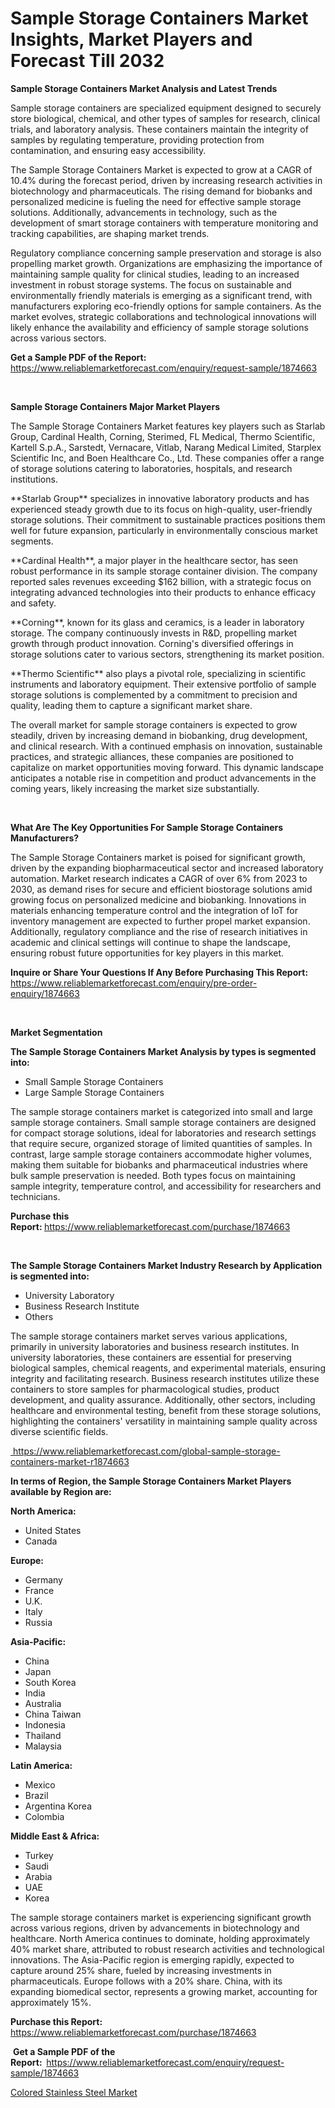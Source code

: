 <p><h1>Sample Storage Containers Market Insights, Market Players and Forecast Till 2032</h1></p><p><strong>Sample Storage Containers Market Analysis and Latest Trends</strong></p>
<p><p>Sample storage containers are specialized equipment designed to securely store biological, chemical, and other types of samples for research, clinical trials, and laboratory analysis. These containers maintain the integrity of samples by regulating temperature, providing protection from contamination, and ensuring easy accessibility.</p><p>The Sample Storage Containers Market is expected to grow at a CAGR of 10.4% during the forecast period, driven by increasing research activities in biotechnology and pharmaceuticals. The rising demand for biobanks and personalized medicine is fueling the need for effective sample storage solutions. Additionally, advancements in technology, such as the development of smart storage containers with temperature monitoring and tracking capabilities, are shaping market trends.</p><p>Regulatory compliance concerning sample preservation and storage is also propelling market growth. Organizations are emphasizing the importance of maintaining sample quality for clinical studies, leading to an increased investment in robust storage systems. The focus on sustainable and environmentally friendly materials is emerging as a significant trend, with manufacturers exploring eco-friendly options for sample containers. As the market evolves, strategic collaborations and technological innovations will likely enhance the availability and efficiency of sample storage solutions across various sectors.</p></p>
<p><strong>Get a Sample PDF of the Report:&nbsp;</strong> <a href="https://www.reliablemarketforecast.com/enquiry/request-sample/1874663?utm_campaign=1885&utm_medium=2&utm_source=Github&utm_content=ia&utm_term=30012025&utm_id=sample-storage-containers">https://www.reliablemarketforecast.com/enquiry/request-sample/1874663</a></p>
<p>&nbsp;</p>
<p><strong>Sample Storage Containers Major Market Players</strong></p>
<p><p>The Sample Storage Containers Market features key players such as Starlab Group, Cardinal Health, Corning, Sterimed, FL Medical, Thermo Scientific, Kartell S.p.A., Sarstedt, Vernacare, Vitlab, Narang Medical Limited, Starplex Scientific Inc, and Boen Healthcare Co., Ltd. These companies offer a range of storage solutions catering to laboratories, hospitals, and research institutions.</p><p>**Starlab Group** specializes in innovative laboratory products and has experienced steady growth due to its focus on high-quality, user-friendly storage solutions. Their commitment to sustainable practices positions them well for future expansion, particularly in environmentally conscious market segments.</p><p>**Cardinal Health**, a major player in the healthcare sector, has seen robust performance in its sample storage container division. The company reported sales revenues exceeding $162 billion, with a strategic focus on integrating advanced technologies into their products to enhance efficacy and safety.</p><p>**Corning**, known for its glass and ceramics, is a leader in laboratory storage. The company continuously invests in R&D, propelling market growth through product innovation. Corning's diversified offerings in storage solutions cater to various sectors, strengthening its market position.</p><p>**Thermo Scientific** also plays a pivotal role, specializing in scientific instruments and laboratory equipment. Their extensive portfolio of sample storage solutions is complemented by a commitment to precision and quality, leading them to capture a significant market share.</p><p>The overall market for sample storage containers is expected to grow steadily, driven by increasing demand in biobanking, drug development, and clinical research. With a continued emphasis on innovation, sustainable practices, and strategic alliances, these companies are positioned to capitalize on market opportunities moving forward. This dynamic landscape anticipates a notable rise in competition and product advancements in the coming years, likely increasing the market size substantially.</p></p>
<p>&nbsp;</p>
<p><strong>What Are The Key Opportunities For Sample Storage Containers Manufacturers?</strong></p>
<p><p>The Sample Storage Containers market is poised for significant growth, driven by the expanding biopharmaceutical sector and increased laboratory automation. Market research indicates a CAGR of over 6% from 2023 to 2030, as demand rises for secure and efficient biostorage solutions amid growing focus on personalized medicine and biobanking. Innovations in materials enhancing temperature control and the integration of IoT for inventory management are expected to further propel market expansion. Additionally, regulatory compliance and the rise of research initiatives in academic and clinical settings will continue to shape the landscape, ensuring robust future opportunities for key players in this market.</p></p>
<p><strong>Inquire or Share Your Questions If Any Before Purchasing This Report:</strong> <a href="https://www.reliablemarketforecast.com/enquiry/pre-order-enquiry/1874663?utm_campaign=1885&utm_medium=2&utm_source=Github&utm_content=ia&utm_term=30012025&utm_id=sample-storage-containers">https://www.reliablemarketforecast.com/enquiry/pre-order-enquiry/1874663</a></p>
<p>&nbsp;</p>
<p><strong>Market Segmentation</strong></p>
<p><strong>The Sample Storage Containers Market Analysis by types is segmented into:</strong></p>
<p><ul><li>Small Sample Storage Containers</li><li>Large Sample Storage Containers</li></ul></p>
<p><p>The sample storage containers market is categorized into small and large sample storage containers. Small sample storage containers are designed for compact storage solutions, ideal for laboratories and research settings that require secure, organized storage of limited quantities of samples. In contrast, large sample storage containers accommodate higher volumes, making them suitable for biobanks and pharmaceutical industries where bulk sample preservation is needed. Both types focus on maintaining sample integrity, temperature control, and accessibility for researchers and technicians.</p></p>
<p><strong>Purchase this Report:&nbsp;</strong><a href="https://www.reliablemarketforecast.com/purchase/1874663?utm_campaign=1885&utm_medium=2&utm_source=Github&utm_content=ia&utm_term=30012025&utm_id=sample-storage-containers">https://www.reliablemarketforecast.com/purchase/1874663</a></p>
<p>&nbsp;</p>
<p><strong>The Sample Storage Containers Market Industry Research by Application is segmented into:</strong></p>
<p><ul><li>University Laboratory</li><li>Business Research Institute</li><li>Others</li></ul></p>
<p><p>The sample storage containers market serves various applications, primarily in university laboratories and business research institutes. In university laboratories, these containers are essential for preserving biological samples, chemical reagents, and experimental materials, ensuring integrity and facilitating research. Business research institutes utilize these containers to store samples for pharmacological studies, product development, and quality assurance. Additionally, other sectors, including healthcare and environmental testing, benefit from these storage solutions, highlighting the containers' versatility in maintaining sample quality across diverse scientific fields.</p></p>
<p><a href="https://www.reliablemarketforecast.com/global-sample-storage-containers-market-r1874663?utm_campaign=1885&utm_medium=2&utm_source=Github&utm_content=ia&utm_term=30012025&utm_id=sample-storage-containers">&nbsp;https://www.reliablemarketforecast.com/global-sample-storage-containers-market-r1874663</a></p>
<p><strong>In terms of Region, the Sample Storage Containers Market Players available by Region are:</strong></p>
<p>
    <p> <strong> North America: </strong>
        <ul>
            <li>United States</li>
            <li>Canada</li>
        </ul>
        </p> 
    <p> <strong> Europe: </strong>
        <ul>
            <li>Germany</li>
            <li>France</li>
            <li>U.K.</li>
            <li>Italy</li>
            <li>Russia</li>
        </ul>
        </p> 
    <p> <strong> Asia-Pacific: </strong>
        <ul>
            <li>China</li>
            <li>Japan</li>
            <li>South Korea</li>
            <li>India</li>
            <li>Australia</li>
            <li>China Taiwan</li>
            <li>Indonesia</li>
            <li>Thailand</li>
            <li>Malaysia</li>
        </ul>
        </p> 
    <p> <strong> Latin America: </strong>
        <ul>
            <li>Mexico</li>
            <li>Brazil</li>
            <li>Argentina Korea</li>
            <li>Colombia</li>
        </ul>
        </p> 
    <p> <strong> Middle East & Africa: </strong>
        <ul>
            <li>Turkey</li>
            <li>Saudi</li>
            <li>Arabia</li>
            <li>UAE</li>
            <li>Korea</li>
        </ul>
    </p>
    </p>
<p><p>The sample storage containers market is experiencing significant growth across various regions, driven by advancements in biotechnology and healthcare. North America continues to dominate, holding approximately 40% market share, attributed to robust research activities and technological innovations. The Asia-Pacific region is emerging rapidly, expected to capture around 25% share, fueled by increasing investments in pharmaceuticals. Europe follows with a 20% share. China, with its expanding biomedical sector, represents a growing market, accounting for approximately 15%.</p></p>
<p><strong>Purchase this Report: </strong><a href="https://www.reliablemarketforecast.com/purchase/1874663?utm_campaign=1885&utm_medium=2&utm_source=Github&utm_content=ia&utm_term=30012025&utm_id=sample-storage-containers">https://www.reliablemarketforecast.com/purchase/1874663</a></p>
<p>&nbsp;<strong>Get a Sample PDF of the Report:&nbsp;&nbsp;</strong><a href="https://www.reliablemarketforecast.com/enquiry/request-sample/1874663?utm_campaign=1885&utm_medium=2&utm_source=Github&utm_content=ia&utm_term=30012025&utm_id=sample-storage-containers">https://www.reliablemarketforecast.com/enquiry/request-sample/1874663</a></p>
<p><strong></strong></p>
<p><p><a href="https://github.com/sofayahoo2023/Market-Research-Report-List-6/blob/main/colored-stainless-steel-market.md?utm_campaign=1885&utm_medium=2&utm_source=Github&utm_content=ia&utm_term=30012025&utm_id=sample-storage-containers">Colored Stainless Steel Market</a></p></p>